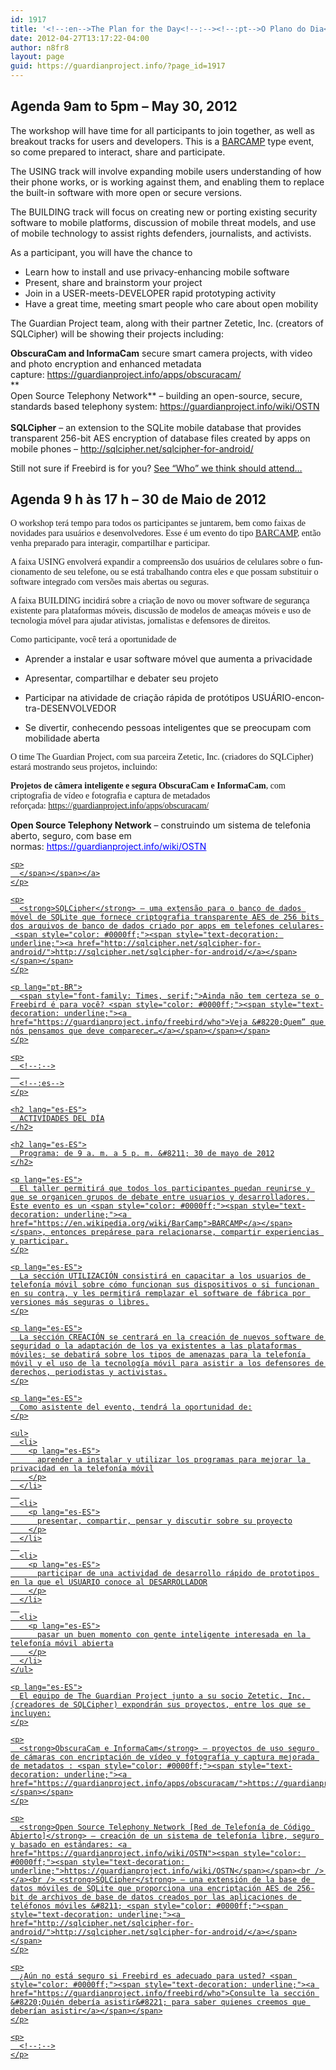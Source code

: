 ```yaml
---
id: 1917
title: '<!--:en-->The Plan for the Day<!--:--><!--:pt-->O Plano do Dia<!--:--><!--:es-->Actividades del Dia<!--:-->'
date: 2012-04-27T13:17:22-04:00
author: n8fr8
layout: page
guid: https://guardianproject.info/?page_id=1917
---
```

<!--:en-->

## Agenda 9am to 5pm &#8211; May 30, 2012

The workshop will have time for all participants to join together, as well as breakout tracks for users and developers. This is a [BARCAMP](https://en.wikipedia.org/wiki/BarCamp) type event, so come prepared to interact, share and participate.

The USING track will involve expanding mobile users understanding of how their phone works, or is working against them, and enabling them to replace the built-in software with more open or secure versions.

The BUILDING track will focus on creating new or porting existing security software to mobile platforms, discussion of mobile threat models, and use of mobile technology to assist rights defenders, journalists, and activists.

As a participant, you will have the chance to

  * Learn how to install and use privacy-enhancing mobile software
  * Present, share and brainstorm your project
  * Join in a USER-meets-DEVELOPER rapid prototyping activity
  * Have a great time, meeting smart people who care about open mobility

The Guardian Project team, along with their partner Zetetic, Inc. (creators of SQLCipher) will be showing their projects including:

**ObscuraCam and InformaCam** secure smart camera projects, with video and photo encryption and enhanced metadata capture: <https://guardianproject.info/apps/obscuracam/>  
**  
Open Source Telephony Network** &#8211; building an open-source, secure, standards based telephony system: [https://guardianproject.info/wiki/OSTN  
](https://guardianproject.info/wiki/OSTN)  
**SQLCipher** &#8211; an extension to the SQLite mobile database that provides transparent 256-bit AES encryption of database files created by apps on mobile phones &#8211; <http://sqlcipher.net/sqlcipher-for-android/>

Still not sure if Freebird is for you? [See &#8220;Who&#8221; we think should attend&#8230;](/freebird/who)<!--:-->

<!--:pt-->

<h2 lang="es-AR">
  Agenda 9 h às 17 h – 30 de Maio de 2012
</h2>

<span style="font-family: Times, serif;">O workshop terá tempo para todos os participantes se juntarem, bem como faixas de novidades para usuários e desenvolvedores. Esse é um evento do tipo <span style="color: #0000ff;"><span style="text-decoration: underline;"><a href="https://en.wikipedia.org/wiki/BarCamp">BARCAMP</a></span></span>, então venha preparado para interagir, compartilhar e participar.</span>

<p lang="pt-BR">
  <span style="font-family: Times, serif;">A faixa USING envolverá expandir a compreensão dos usuários de celulares sobre o funcionamento de seu telefone, ou se está trabalhando contra eles e que possam substituir o software integrado com versões mais abertas ou seguras.</span>
</p>

<p lang="pt-BR">
  <span style="font-family: Times, serif;">A faixa BUILDING incidirá sobre a criação de novo ou mover software de segurança existente para plataformas móveis, discussão de modelos de ameaças móveis e uso de tecnologia móvel para ajudar ativistas, jornalistas e defensores de direitos.</span>
</p>

<p lang="pt-BR">
  <span style="font-family: Times, serif;">Como participante, você terá a oportunidade de</span>
</p>

  * <p lang="pt-BR">
      Aprender a instalar e usar software móvel que aumenta a privacidade
    </p>

  * <p lang="pt-BR">
      Apresentar, compartilhar e debater seu projeto
    </p>

  * <p lang="pt-BR">
      Participar na atividade de criação rápida de protótipos USUÁRIO-encontra-DESENVOLVEDOR
    </p>

  * <p lang="pt-BR">
      Se divertir, conhecendo pessoas inteligentes que se preocupam com mobilidade aberta
    </p>

<span style="font-family: Times, serif;">O time The Guardian Project, com sua parceira Zetetic, Inc. (criadores do SQLCipher) estará mostrando seus projetos, incluindo:</span>

<span style="font-family: Times, serif;"><strong>Projetos de câmera inteligente e segura</strong><strong> ObscuraCam e InformaCam</strong>, com criptografia de vídeo e fotografia e captura de metadados reforçada: <span style="color: #0000ff;"><span style="text-decoration: underline;"><a href="https://guardianproject.info/apps/obscuracam/">https://guardianproject.info/apps/obscuracam/</a></span></span></p> 

<p>
  <strong></p> 
  
  <p>
    </strong><strong>Open Source Telephony Network</strong> – construindo um sistema de telefonia aberto, seguro, com base em normas: <a href="https://guardianproject.info/wiki/OSTN"><span style="color: #0000ff;"><span style="text-decoration: underline;">https://guardianproject.info/wiki/OSTN</span></span><span style="color: #0000ff;"><span style="text-decoration: underline;"></p> 
    
    <p>
      </span></span></a>
    </p>
    
    <p>
      <strong>SQLCipher</strong> – uma extensão para o banco de dados móvel de SQLite que fornece criptografia transparente AES de 256 bits dos arquivos de banco de dados criado por apps em telefones celulares- <span style="color: #0000ff;"><span style="text-decoration: underline;"><a href="http://sqlcipher.net/sqlcipher-for-android/">http://sqlcipher.net/sqlcipher-for-android/</a></span></span></span>
    </p>
    
    <p lang="pt-BR">
      <span style="font-family: Times, serif;">Ainda não tem certeza se o Freebird é para você? <span style="color: #0000ff;"><span style="text-decoration: underline;"><a href="https://guardianproject.info/freebird/who">Veja &#8220;Quem” que nós pensamos que deve comparecer…</a></span></span></span>
    </p>
    
    <p>
      <!--:-->
      
      <!--:es-->
    </p>
    
    <h2 lang="es-ES">
      ACTIVIDADES DEL DÍA
    </h2>
    
    <h2 lang="es-ES">
      Programa: de 9 a. m. a 5 p. m. &#8211; 30 de mayo de 2012
    </h2>
    
    <p lang="es-ES">
      El taller permitirá que todos los participantes puedan reunirse y que se organicen grupos de debate entre usuarios y desarrolladores. Este evento es un <span style="color: #0000ff;"><span style="text-decoration: underline;"><a href="https://en.wikipedia.org/wiki/BarCamp">BARCAMP</a></span></span>, entonces prepárese para relacionarse, compartir experiencias y participar.
    </p>
    
    <p lang="es-ES">
      La sección UTILIZACIÓN consistirá en capacitar a los usuarios de telefonía móvil sobre cómo funcionan sus dispositivos o si funcionan en su contra, y les permitirá remplazar el software de fábrica por versiones más seguras o libres.
    </p>
    
    <p lang="es-ES">
      La sección CREACIÓN se centrará en la creación de nuevos software de seguridad o la adaptación de los ya existentes a las plataformas móviles; se debatirá sobre los tipos de amenazas para la telefonía móvil y el uso de la tecnología móvil para asistir a los defensores de derechos, periodistas y activistas.
    </p>
    
    <p lang="es-ES">
      Como asistente del evento, tendrá la oportunidad de:
    </p>
    
    <ul>
      <li>
        <p lang="es-ES">
          aprender a instalar y utilizar los programas para mejorar la privacidad en la telefonía móvil
        </p>
      </li>
      
      <li>
        <p lang="es-ES">
          presentar, compartir, pensar y discutir sobre su proyecto
        </p>
      </li>
      
      <li>
        <p lang="es-ES">
          participar de una actividad de desarrollo rápido de prototipos en la que el USUARIO conoce al DESARROLLADOR
        </p>
      </li>
      
      <li>
        <p lang="es-ES">
          pasar un buen momento con gente inteligente interesada en la telefonía móvil abierta
        </p>
      </li>
    </ul>
    
    <p lang="es-ES">
      El equipo de The Guardian Project junto a su socio Zetetic, Inc. (creadores de SQLCipher) expondrán sus proyectos, entre los que se incluyen:
    </p>
    
    <p>
      <strong>ObscuraCam e InformaCam</strong> – proyectos de uso seguro de cámaras con encriptación de vídeo y fotografía y captura mejorada de metadatos : <span style="color: #0000ff;"><span style="text-decoration: underline;"><a href="https://guardianproject.info/apps/obscuracam/">https://guardianproject.info/apps/obscuracam/</a></span></span>
    </p>
    
    <p>
      <strong>Open Source Telephony Network [Red de Telefonía de Código Abierto]</strong> – creación de un sistema de telefonía libre, seguro y basado en estándares: <a href="https://guardianproject.info/wiki/OSTN"><span style="color: #0000ff;"><span style="text-decoration: underline;">https://guardianproject.info/wiki/OSTN</span></span><br /> </a><br /> <strong>SQLCipher</strong> – una extensión de la base de datos móviles de SQLite que proporciona una encriptación AES de 256-bit de archivos de base de datos creados por las aplicaciones de teléfonos móviles &#8211; <span style="color: #0000ff;"><span style="text-decoration: underline;"><a href="http://sqlcipher.net/sqlcipher-for-android/">http://sqlcipher.net/sqlcipher-for-android/</a></span></span>
    </p>
    
    <p>
      ¿Aún no está seguro si Freebird es adecuado para usted? <span style="color: #0000ff;"><span style="text-decoration: underline;"><a href="https://guardianproject.info/freebird/who">Consulte la sección &#8220;Quién debería asistir&#8221; para saber quienes creemos que deberían asistir</a></span></span>
    </p>
    
    <p>
      <!--:-->
    </p>